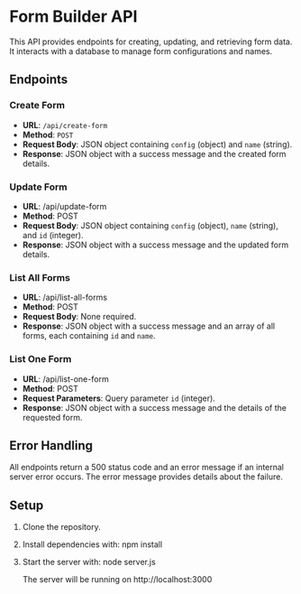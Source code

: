 # Form Builder API

This API provides endpoints for creating, updating, and retrieving form data. It interacts with a database to manage form configurations and names.

## Endpoints

### Create Form

- **URL**: `/api/create-form`
- **Method**: `POST`
- **Request Body**: JSON object containing `config` (object) and `name` (string).
- **Response**: JSON object with a success message and the created form details.

### Update Form

- **URL**: /api/update-form
- **Method**: POST
- **Request Body**: JSON object containing `config` (object), `name` (string), and `id` (integer).
- **Response**: JSON object with a success message and the updated form details.

### List All Forms

- **URL**: /api/list-all-forms
- **Method**: POST
- **Request Body**: None required.
- **Response**: JSON object with a success message and an array of all forms, each containing `id` and `name`.

### List One Form

- **URL**: /api/list-one-form
- **Method**: POST
- **Request Parameters**: Query parameter `id` (integer).
- **Response**: JSON object with a success message and the details of the requested form.

## Error Handling

All endpoints return a 500 status code and an error message if an internal server error occurs. The error message provides details about the failure.

## Setup

1. Clone the repository.
2. Install dependencies with:
   npm install
   
3. Start the server with:
   node server.js

   The server will be running on http://localhost:3000
   
